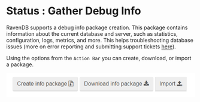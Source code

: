 # Status : Gather Debug Info

RavenDB supports a debug info package creation. This package contains information about the current database and server, such as statistics, configuration, logs, metrics, and more. This helps troubleshooting database issues (more on error reporting and submitting support tickets [here](../../../server/troubleshooting/sending-support-ticket)).

Using the options from the `Action Bar` you can create, download, or import a package.

![Figure 1. Status. Gather Debug Info.](images/status_gather-debug-info-1.png) 